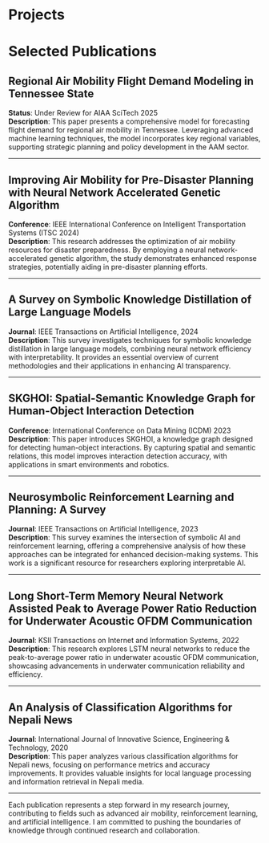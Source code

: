 # Projects

# Selected Publications

## Regional Air Mobility Flight Demand Modeling in Tennessee State
**Status**: Under Review for AIAA SciTech 2025  
**Description**: This paper presents a comprehensive model for forecasting flight demand for regional air mobility in Tennessee. Leveraging advanced machine learning techniques, the model incorporates key regional variables, supporting strategic planning and policy development in the AAM sector.

---

## Improving Air Mobility for Pre-Disaster Planning with Neural Network Accelerated Genetic Algorithm
**Conference**: IEEE International Conference on Intelligent Transportation Systems (ITSC 2024)  
**Description**: This research addresses the optimization of air mobility resources for disaster preparedness. By employing a neural network-accelerated genetic algorithm, the study demonstrates enhanced response strategies, potentially aiding in pre-disaster planning efforts.

---

## A Survey on Symbolic Knowledge Distillation of Large Language Models
**Journal**: IEEE Transactions on Artificial Intelligence, 2024  
**Description**: This survey investigates techniques for symbolic knowledge distillation in large language models, combining neural network efficiency with interpretability. It provides an essential overview of current methodologies and their applications in enhancing AI transparency.

---

## SKGHOI: Spatial-Semantic Knowledge Graph for Human-Object Interaction Detection
**Conference**: International Conference on Data Mining (ICDM) 2023  
**Description**: This paper introduces SKGHOI, a knowledge graph designed for detecting human-object interactions. By capturing spatial and semantic relations, this model improves interaction detection accuracy, with applications in smart environments and robotics.

---

## Neurosymbolic Reinforcement Learning and Planning: A Survey
**Journal**: IEEE Transactions on Artificial Intelligence, 2023  
**Description**: This survey examines the intersection of symbolic AI and reinforcement learning, offering a comprehensive analysis of how these approaches can be integrated for enhanced decision-making systems. This work is a significant resource for researchers exploring interpretable AI.

---

## Long Short-Term Memory Neural Network Assisted Peak to Average Power Ratio Reduction for Underwater Acoustic OFDM Communication
**Journal**: KSII Transactions on Internet and Information Systems, 2022  
**Description**: This research explores LSTM neural networks to reduce the peak-to-average power ratio in underwater acoustic OFDM communication, showcasing advancements in underwater communication reliability and efficiency.

---

## An Analysis of Classification Algorithms for Nepali News
**Journal**: International Journal of Innovative Science, Engineering & Technology, 2020  
**Description**: This paper analyzes various classification algorithms for Nepali news, focusing on performance metrics and accuracy improvements. It provides valuable insights for local language processing and information retrieval in Nepali media.

---

Each publication represents a step forward in my research journey, contributing to fields such as advanced air mobility, reinforcement learning, and artificial intelligence. I am committed to pushing the boundaries of knowledge through continued research and collaboration.
